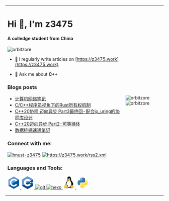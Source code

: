<html>
<table style="margin-left: auto; margin-right: auto;">
<tr>
<td>
<h1> Hi 👋, I'm z3475 </h1>

<h4> A colledge student from China </h4>

<img src="https://komarev.com/ghpvc/?username=orbitzore&label=Profile%20views&color=0e75b6&style=flat" alt="orbitzore" />

- 📝 I regularly write articles on [https://z3475.work](https://z3475.work)

- 💬 Ask me about **C++**

<h3>  Blogs posts </h3>

<!-- BLOG-POST-LIST:START -->
- [计算机网络笔记](http://z3475.work/rebirth/2023/02/14/%E8%AE%A1%E7%AE%97%E6%9C%BA%E7%BD%91%E7%BB%9C%E7%AC%94%E8%AE%B0/)
- [C/C++程序员视角下的Rust所有权机制](http://z3475.work/rebirth/2023/01/11/C%E7%A8%8B%E5%BA%8F%E5%91%98%E8%A7%86%E8%A7%92%E4%B8%8B%E7%9A%84Rust%E6%89%80%E6%9C%89%E6%9D%83%E6%9C%BA%E5%88%B6/)
- [C++20协程 迈向异步 Part3最终回-配合io_uring的协程库设计](http://z3475.work/rebirth/2022/12/29/C-20%E5%8D%8F%E7%A8%8B-%E8%BF%88%E5%90%91%E5%BC%82%E6%AD%A5-Part3-%E9%85%8D%E5%90%88io-uring%E7%9A%84%E5%8D%8F%E7%A8%8B%E5%BA%93%E8%AE%BE%E8%AE%A1/)
- [C++20迈向异步 Part2-可等待体](http://z3475.work/rebirth/2022/11/29/C20%E5%8D%8F%E7%A8%8BPart2%E5%8F%AF%E7%AD%89%E5%BE%85%E4%BD%93/)
- [数据挖掘速通笔记](http://z3475.work/rebirth/2022/11/20/%E6%95%B0%E6%8D%AE%E6%8C%96%E6%8E%98%E9%80%9F%E9%80%9A%E7%AC%94%E8%AE%B0/)
<!-- BLOG-POST-LIST:END -->

<h3 align="left">Connect with me:</h3>
<p align="left">
<a href="https://codeforces.com/profile/hnust-z3475" target="blank"><img align="center" src="https://raw.githubusercontent.com/rahuldkjain/github-profile-readme-generator/master/src/images/icons/Social/codeforces.svg" alt="hnust-z3475" height="30" width="40" /></a>
<a href="/https://z3475.work/rss2.xml" target="blank"><img align="center" src="https://raw.githubusercontent.com/rahuldkjain/github-profile-readme-generator/master/src/images/icons/Social/rss.svg" alt="https://z3475.work/rss2.xml" height="30" width="40" /></a>
</p>

<h3 align="left">Languages and Tools:</h3>
<p align="left"> <a href="https://www.cprogramming.com/" target="_blank" rel="noreferrer"> <img src="https://raw.githubusercontent.com/devicons/devicon/master/icons/c/c-original.svg" alt="c" width="40" height="40"/> </a> <a href="https://www.w3schools.com/cpp/" target="_blank" rel="noreferrer"> <img src="https://raw.githubusercontent.com/devicons/devicon/master/icons/cplusplus/cplusplus-original.svg" alt="cplusplus" width="40" height="40"/> </a> <a href="https://git-scm.com/" target="_blank" rel="noreferrer"> <img src="https://www.vectorlogo.zone/logos/git-scm/git-scm-icon.svg" alt="git" width="40" height="40"/> </a> <a href="hexo.io/" target="_blank" rel="noreferrer"> <img src="https://www.vectorlogo.zone/logos/hexoio/hexoio-icon.svg" alt="hexo" width="40" height="40"/> </a> <a href="https://www.linux.org/" target="_blank" rel="noreferrer"> <img src="https://raw.githubusercontent.com/devicons/devicon/master/icons/linux/linux-original.svg" alt="linux" width="40" height="40"/> </a> <a href="https://www.python.org" target="_blank" rel="noreferrer"> <img src="https://raw.githubusercontent.com/devicons/devicon/master/icons/python/python-original.svg" alt="python" width="40" height="40"/> </a> </p>
</td>

<td>
<img  src="https://github-readme-stats.vercel.app/api?username=orbitzore&show_icons=true&locale=en" alt="orbitzore" />
<img  src="https://github-readme-streak-stats.herokuapp.com/?user=orbitzore&" alt="orbitzore" />
</td>

</tr>
</table>
</html>